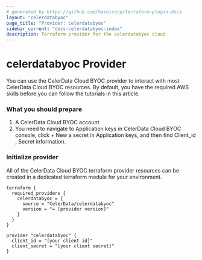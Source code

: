 ```yaml
---
# generated by https://github.com/hashicorp/terraform-plugin-docs
layout: "celerdatabyoc"
page_title: "Provider: celerdatabyoc"
sidebar_current: "docs-celerdatabyoc-index"
description: Terraform provider for the celerdatabyoc cloud
---
```


# celerdatabyoc Provider

You can use the CelerData Cloud BYOC provider to interact with most CelerData Cloud BYOC resources. By default, you have the required AWS skills before you can follow the tutorials in this article.

### What you should prepare
1. A CelerData Cloud BYOC account
2. You need to navigate to Application keys in CelerData Cloud BYOC console, click + New a secret in Application keys, and then find Client_id , Secret information.

### Initialize provider
All of the CelerData Cloud BYOC terraform provider resources can be created in a dedicated terraform module for your environment.

```example
terraform {
  required_providers {
    celerdatabyoc = {
      source = "CelerData/celerdatabyoc"
      version = "= [provider version]"
    }
  }
}

provider "celerdatabyoc" {
  client_id = "[your client id]"
  client_secret = "[your client secret]"
}
```
